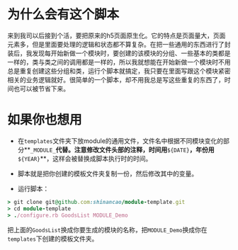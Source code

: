 # 为什么会有这个脚本

来到我司以后接到个活，要把原来的h5页面原生化。它的特点是页面量大，页面元素多，但是里面要处理的逻辑和状态都不算复杂。在把一些通用的东西进行了封装后，我发现每开始新做一个模块时，要创建的该模块的分组、一些基本的类都是一样的，类与类之间的调用都是一样的，所以我就想能在开始新做一个模块时不用总是重复创建这些分组和类，运行个脚本就搞定，我只要在里面写跟这个模块紧密相关的业务逻辑就好。很简单的一个脚本，却不用我总是写这些重复的东西了，时间也可以被节省下来。

# 如果你也想用

* 在`templates`文件夹下放module的通用文件，文件名中根据不同模块变化的部分**`_MODULE_`**代替。注意修改文件头部的注释，时间用**`${DATE}`**，年份用**`${YEAR}`**，这样会被替换成脚本执行时的时间。

* 脚本就是把你创建的模板文件夹复制一份，然后修改其中的变量。

* 运行脚本：

```ruby
> git clone git@github.com:shinancao/module-template.git
> cd module-template
> ./configure.rb GoodsList MODULE_Demo
```

把上面的`GoodsList`换成你要生成的模块的名称，把`MODULE_Demo`换成你在`templates`下创建的模板文件夹。

